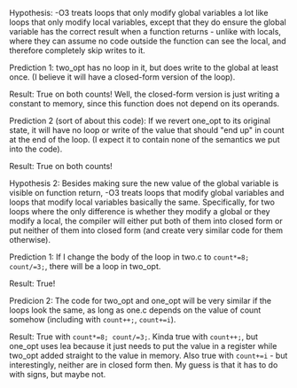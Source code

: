 Hypothesis: -O3 treats loops that only modify global variables a lot like loops
that only modify local variables, except that they do ensure the global variable
has the correct result when a function returns - unlike with locals, where they
can assume no code outside the function can see the local, and therefore
completely skip writes to it.

Prediction 1: two_opt has no loop in it, but does write to the global at least
once. (I believe it will have a closed-form version of the loop).

Result: True on both counts! Well, the closed-form version is just writing a
constant to memory, since this function does not depend on its operands.

Prediction 2 (sort of about this code): If we revert one_opt to its original
state, it will have no loop or write of the value that should "end up" in count
at the end of the loop. (I expect it to contain none of the semantics we put
into the code).

Result: True on both counts!

Hypothesis 2: Besides making sure the new value of the global variable is
visible on function return, -O3 treats loops that modify global variables and
loops that modify local variables basically the same. Specifically, for two
loops where the only difference is whether they modify a global or they modify a
local, the compiler will either put both of them into closed form or put neither
of them into closed form (and create very similar code for them otherwise).

Prediction 1: If I change the body of the loop in two.c to `count*=8;
count/=3;`, there will be a loop in two_opt.

Result: True!

Predicion 2: The code for two_opt and one_opt will be very similar if the loops
look the same, as long as one.c depends on the value of count somehow
(including with `count++;`, `count+=i`).

Result: True with `count*=8; count/=3;`. Kinda true with `count++;`, but one_opt
uses lea because it just needs to put the value in a register while two_opt
added straight to the value in memory.
Also true with `count+=i` - but interestingly, neither are in closed form then.
My guess is that it has to do with signs, but maybe not.